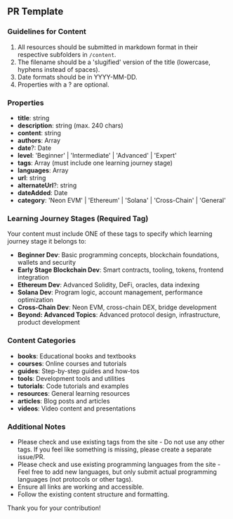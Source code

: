 ## PR Template

### Guidelines for Content

1. All resources should be submitted in markdown format in their respective subfolders in `/content`.
2. The filename should be a 'slugified' version of the title (lowercase, hyphens instead of spaces).
3. Date formats should be in YYYY-MM-DD.
4. Properties with a ? are optional.

### Properties

- **title**: string
- **description**: string (max. 240 chars)
- **content**: string
- **authors**: Array<string>
- **date**?: Date
- **level**: 'Beginner' | 'Intermediate' | 'Advanced' | 'Expert'
- **tags**: Array<string> (must include one learning journey stage)
- **languages**: Array<string>
- **url**: string
- **alternateUrl**?: string
- **dateAdded**: Date
- **category**: 'Neon EVM' | 'Ethereum' | 'Solana' | 'Cross-Chain' | 'General'

### Learning Journey Stages (Required Tag)

Your content must include ONE of these tags to specify which learning journey stage it belongs to:

- **Beginner Dev**: Basic programming concepts, blockchain foundations, wallets and security
- **Early Stage Blockchain Dev**: Smart contracts, tooling, tokens, frontend integration
- **Ethereum Dev**: Advanced Solidity, DeFi, oracles, data indexing
- **Solana Dev**: Program logic, account management, performance optimization
- **Cross-Chain Dev**: Neon EVM, cross-chain DEX, bridge development
- **Beyond: Advanced Topics**: Advanced protocol design, infrastructure, product development

### Content Categories

- **books**: Educational books and textbooks
- **courses**: Online courses and tutorials
- **guides**: Step-by-step guides and how-tos
- **tools**: Development tools and utilities
- **tutorials**: Code tutorials and examples
- **resources**: General learning resources
- **articles**: Blog posts and articles
- **videos**: Video content and presentations

### Additional Notes

- Please check and use existing tags from the site - Do not use any other tags. If you feel like something is missing, please create a separate issue/PR.
- Please check and use existing programming languages from the site - Feel free to add new languages, but only submit actual programming languages (not protocols or other tags).
- Ensure all links are working and accessible.
- Follow the existing content structure and formatting.

Thank you for your contribution! 